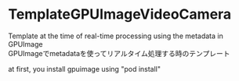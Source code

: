 # TemplateGPUImageVideoCamera

Template at the time of real-time processing using the metadata in GPUImage  
GPUImageでmetadataを使ってリアルタイム処理する時のテンプレート  
  
at first, you install gpuimage using "pod install"
